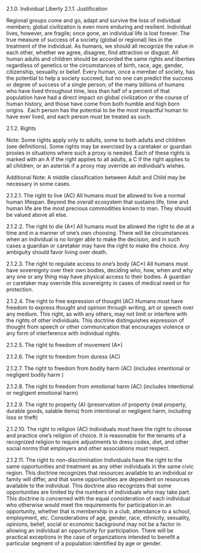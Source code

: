 2.1.0. Individual Liberty 
2.1.1. Justification

Regional groups come and go, adapt and survive the loss of individual members; global civilization is even more enduring and resilient.  Individual lives, however, are fragile; once gone, an individual life is lost forever.  The true measure of success of a society (global or regional) lies in the treatment of the individual.  As humans, we should all recognize the value in each other, whether we agree, disagree, find attraction or disgust.  All human adults and children should be accorded the same rights and liberties regardless of genetics or the circumstances of birth, race, age, gender, citizenship, sexuality or belief.  Every human, once a member of society, has the potential to help a society succeed, but no one can predict the success or degree of success of a single person; of the many billions of humans who have lived throughout time, less than half of a percent of that population have had a direct impact on global civilization or the course of human history, and those have come from both humble and high born origins.  Each person has the potential to be the most impactful human to have ever lived, and each person must be treated as such.  

2.1.2.  Rights

Note: Some rights apply only to adults, some to both adults and children (see definitions).  Some rights may be exercised by a caretaker or guardian proxies in situations where such a proxy is needed.  Each of these rights is marked with an A if the right applies to all adults, a C if the right applies to all children, or an asterisk if a proxy may override an individual’s wishes.

Additional Note: A middle classification between Adult and Child may be necessary in some cases.

2.1.2.1.  The right to live (AC)
All humans must be allowed to live a normal human lifespan.  Beyond the overall ecosystem that sustains life, time and human life are the most precious commodities known to man.  They should be valued above all else.

2.1.2.2.  The right to die (A*)
All humans must be allowed the right to die at a time and in a manner of one’s own choosing.  There will be circumstances when an individual is no longer able to make the decision, and in such cases a guardian or caretaker may have the right to make the choice.  Any ambiguity should favor living over death. 

2.1.2.3.  The right to regulate access to one’s body (AC*)
All humans must have sovereignty over their own bodies, deciding who, how, when and why any one or any thing may have physical access to their bodies.  A guardian or caretaker may override this sovereignty in cases of medical need or for protection.  

2.1.2.4.  The right to free expression of thought (AC)
Humans must have freedom to express thought and opinion through writing, art or speech over any medium.  This right, as with any others, may not limit or interfere with the rights of other individuals.  This doctrine distinguishes expression of thought from speech or other communication that encourages violence or any form of interference with individual rights.  

2.1.2.5.  The right to freedom of movement (A*)

2.1.2.6.  The right to freedom from duress (AC)

2.1.2.7.  The right to freedom from bodily harm (AC)
(includes intentional or negligent bodily harm )

2.1.2.8.  The right to freedom from emotional harm (AC)
(includes intentional or negligent emotional harm)

2.1.2.9.  The right to property (A)
(preservation of property (real property, durable goods, salable items) from intentional or negligent harm, including loss or theft)

2.1.2.10.  The right to religion (AC)
Individuals must have the right to choose and practice one’s religion of choice.  It is reasonable for the tenants of a recognized religion to require adjustments to dress codes, diet, and other social norms that employers and other associations must respect. 

2.1.2.11. The right to non-discrimination 
Individuals have the right to the same opportunities and treatment as any other individuals in the same civic region.  This doctrine recognizes that resources available to an individual or family will differ, and that some opportunities are dependent on resources available to the individual.  This doctrine also recognizes that some opportunities are limited by the numbers of individuals who may take part.  This doctrine is concerned with the equal consideration of each individual who otherwise would meet the requirements for participation in an opportunity, whether that is membership in a club, attendance to a school, employment, etc.  Considerations of age, gender, race, ethnicity, sexuality, opinions, belief, social or economic background may not be a factor in allowing an individual an opportunity for participation.  There will be practical exceptions in the case of organizations intended to benefit a particular segment of a population identified by age or gender.  
